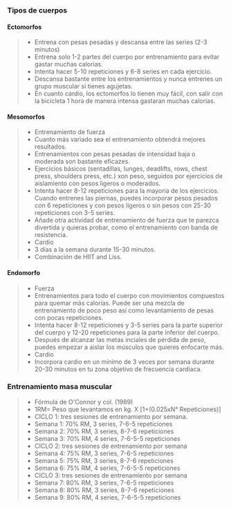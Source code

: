 ### Tipos de cuerpos

#### Ectomorfos
>- Entrena con pesas pesadas y descansa entre las series (2-3 minutos)
>- Entrena solo 1-2 partes del cuerpo por entrenamiento para evitar gastar muchas calorias.
>- Intenta hacer 5-10 repeticiones y 6-8 series en cada ejercicio.
>- Descansa bastante entre los entrenamientos y nunca entrenes un grupo muscular si tienes agujetas.
>- En cuanto cardio, los ectomorfos lo tienen muy fácil, con salir con la bicicleta 1 hora de manera intensa gastaran muchas calorias.

#### Mesomorfos
>- Entrenamiento de fuerza
>- Cuanto más variado sea el entrenamiento obtendrá mejores resultados.
>- Entrenamientos con pesas pesadas de intensidad baja o moderada son bastante eficazes.
>- Ejercicios básicos (sentadillas, lunges, deadlifts, rows, chest press, shoulders press, etc.) xon peso, seguidos por ejercicios de aislamiento con pesos ligeros o moderados.
>- Intenta hacer 8-12 repeticiones para la mayoria de los ejercicios. Cuando entrenes las piernas, puedes incorporar pesos pesados con 6 repeticiones y con pesos ligeros o sin pesos con 25-30 repeticiones con 3-5 series.
>- Añade otra actividad de entrenamiento de fuerza que te parezca divertida y quieras probar, como el entrenamiento con banda de resistencia.
>- Cardio
>- 3 días a la semana durante 15-30 minutos.
>- Combinación de HIIT and Liss.

#### Endomorfo
>- Fuerza
>- Entrenamientos para todo el cuerpo con movimientos compuestos para quemar más calorías. Puede ser una mezcla de entrenamiento de poco peso así como levantamiento de pesas con pocas repeticiones.
>- Intenta hacer 8-12 repeticiones y 3-5 series para la parte superior del cuerpo y 12-20 repeticiones para la parte inferior del cuerpo.
>- Después de alcanzar las metas inciales de pérdida de peso, puedes empezar a aislar los músculos que quieres enfocarte más.
>- Cardio
>- Incorpora cardio en un mínimo de 3 veces por semana durante 20-30 minutos en tu zona objetivo de frecuencia cardiaca.


### Entrenamiento masa muscular
>- Fórmula de O'Connor y col. (1989)
>- 1RM= Peso que levantamos en kg. X [1+(0.025xN° Repeticiones)]
>- CICLO 1: tres sesiones de entrenamiento por semana.
>- Semana 1: 70% RM, 3 series, 7-6-5 repeticiones
>- Semana 2: 70% RM, 3 series, 8-7-6 repeticiones
>- Semana 3: 70% RM, 4 series, 7-6-5-5 repeticiones
>- CICLO 2: tres sesiones de entrenamiento por semana
>- Semana 4: 75% RM, 3 series, 7-6-5 repeticiones
>- Semana 5: 75% RM, 3 series, 8-7-6 repeticiones
>- Semana 6: 75% RM, 4 series, 7-6-5-5 repeticiones
>- CICLO 3: tres sesiones de entrenamiento por semana
>- Semana 7: 80% RM, 3 series, 7-6-5 repeticiones
>- Semana 8: 80% RM, 3 series, 8-7-6 repeticiones
>- Semana 9: 80% RM, 4 series, 7-6-5-5 repeticiones